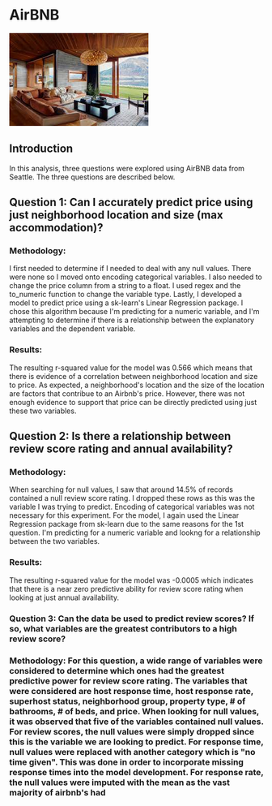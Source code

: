 # AirBNB
![](images/vacationhome.jfif)  
## Introduction
In this analysis, three questions were explored using AirBNB data from Seattle.
The three questions are described below.

## Question 1: Can I accurately predict price using just neighborhood location and size (max accommodation)?
### Methodology:
I first needed to determine if I needed to deal with any null values. There were none so I moved onto encoding categorical variables. I also needed to change the price column from a string to a float. I used regex and the to_numeric function to change the variable type. Lastly, I developed a model to predict price using a sk-learn's Linear Regression package. I chose this algorithm because I'm predicting for a numeric variable, and I'm attempting to determine if there is a relationship between the explanatory variables and the dependent variable.

### Results:
The resulting r-squared value for the model was 0.566 which means that there is evidence of a correlation between neighborhood location and size to price. As expected, a neighborhood's location and the size of the location are factors that contribue to an Airbnb's price. However, there was not enough evidence to support that price can be directly predicted using just these two variables.

## Question 2: Is there a relationship between review score rating and annual availability?
### Methodology:
When searching for null values, I saw that around 14.5% of records contained a null review score rating. I dropped these rows as this was the variable I was trying to predict. Encoding of categorical variables was not necessary for this experiment. For the model, I again used the Linear Regression package from sk-learn due to the same reasons for the 1st question. I'm predicting for a numeric variable and lookng for a relationship between the two variables.

### Results:
The resulting r-squared value for the model was -0.0005 which indicates that there is a near zero predictive ability for review score rating when looking at just annual availability.

### Question 3: Can the data be used to predict review scores? If so, what variables are the greatest contributors to a high review score?
### Methodology: For this question, a wide range of variables were considered to determine which ones had the greatest predictive power for review score rating. The variables that were considered are host response time, host response rate, superhost status, neighborhood group, property type, # of bathrooms, # of beds, and price. When looking for null values, it was observed that five of the variables contained null values. For review scores, the null values were simply dropped since this is the variable we are looking to predict. For response time, null values were replaced with another category which is "no time given". This was done in order to incorporate missing response times into the model development. For response rate, the null values were imputed with the mean as the vast majority of airbnb's had 
